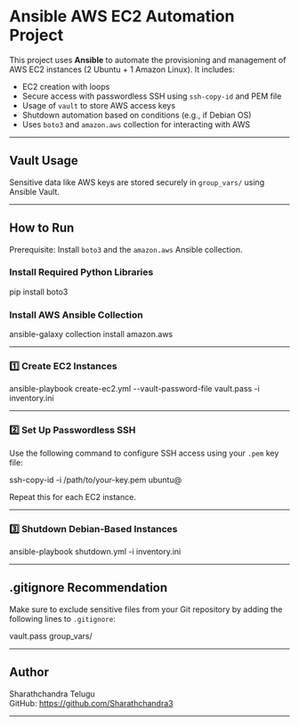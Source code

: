 # Ansible AWS EC2 Automation Project

This project uses **Ansible** to automate the provisioning and management of AWS EC2 instances (2 Ubuntu + 1 Amazon Linux). It includes:

- EC2 creation with loops
- Secure access with passwordless SSH using `ssh-copy-id` and PEM file
- Usage of `vault` to store AWS access keys
- Shutdown automation based on conditions (e.g., if Debian OS)
- Uses `boto3` and `amazon.aws` collection for interacting with AWS

---

## Vault Usage

Sensitive data like AWS keys are stored securely in `group_vars/` using Ansible Vault.

---

## How to Run

Prerequisite: Install `boto3` and the `amazon.aws` Ansible collection.

### Install Required Python Libraries

pip install boto3 

### Install AWS Ansible Collection

ansible-galaxy collection install amazon.aws

---

### 1️⃣ Create EC2 Instances

ansible-playbook create-ec2.yml --vault-password-file vault.pass -i inventory.ini

---

### 2️⃣ Set Up Passwordless SSH

Use the following command to configure SSH access using your `.pem` key file:

ssh-copy-id -i /path/to/your-key.pem ubuntu@<public-ip>

Repeat this for each EC2 instance.

---

### 3️⃣ Shutdown Debian-Based Instances

ansible-playbook shutdown.yml -i inventory.ini

---

## .gitignore Recommendation

Make sure to exclude sensitive files from your Git repository by adding the following lines to `.gitignore`:

vault.pass
group_vars/

---

## Author

Sharathchandra Telugu  
GitHub: https://github.com/Sharathchandra3

---

